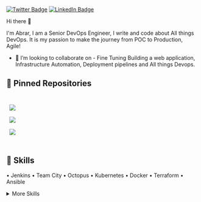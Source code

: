 [![Twitter Badge](https://img.shields.io/badge/Twitter-Profile-informational?style=flat&logo=twitter&logoColor=white&color=1CA2F1)](https://twitter.com/MdabrarBvb)
[![LinkedIn Badge](https://img.shields.io/badge/LinkedIn-Profile-informational?style=flat&logo=linkedin&logoColor=white&color=0D76A8)](https://www.linkedin.com/in/md4abrar/)


Hi there 👋

I'm Abrar, I am a Senior DevOps Engineer, I write and code about All things DevOps. It is my passion to make the journey from POC to Production, Agile!

- 👯 I’m looking to collaborate on - Fine Tuning Building a web application, Infrastructure Automation, Deployment pipelines and All things Devops.


## 📌 Pinned Repositories

<br>

<a href="https://github.com/md4abrar/bookstore-app">
  <img align="center" style="margin:0.5rem" src="https://github-readme-stats.vercel.app/api/pin/?username=md4abrar&repo=bookstore-app&title_color=ffffff&text_color=c9cacc&icon_color=4AB197&bg_color=1A2B34" />
</a>

<br>

<a href="https://github.com/md4abrar/AppDeployment">
  <img align="center" style="margin:0.5rem" src="https://github-readme-stats.vercel.app/api/pin/?username=md4abrar&repo=AppDeployment&title_color=ffffff&text_color=c9cacc&icon_color=4AB197&bg_color=1A2B34" />
</a>

<br>

<a href="https://github.com/md4abrar/Linux">
  <img align="center" style="margin:0.5rem" src="https://github-readme-stats.vercel.app/api/pin/?username=md4abrar&repo=Linux&title_color=ffffff&text_color=c9cacc&icon_color=4AB197&bg_color=1A2B34" />
</a>

<br>
<br>

## 💼 Skills

• Jenkins   • Team City   • Octopus   • Kubernetes   • Docker   • Terraform   • Ansible	
	
<details>
<summary>More Skills</summary>
<br>
  
• AWS
	
• Git
	
• GitHub / SVN
	
• Nginx
	
• Linux / Windows
	
• Sonar Qube
	
• Nexus	
	
• Postman
	
• Apache tomcat / IIS
	
• Python Scripting
	
• Bash Scripting
	
• New Relic
	
• Networking

 <br>
